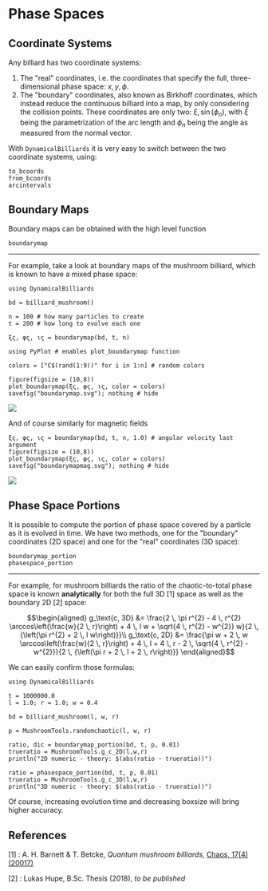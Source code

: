 # Phase Spaces

## Coordinate Systems
Any billiard has two coordinate systems:
1. The "real" coordinates, i.e. the coordinates that specify the full, three-dimensional phase space: $x, y, \phi$.
2. The "boundary" coordinates, also known as Birkhoff coordinates, which instead reduce the continuous billiard into a map, by only considering the collision points. These coordinates are only two: $\xi, \sin(\phi_n)$, with $\xi$ being the parametrization of the arc length and $\phi_n$ being the angle as measured from the normal vector.

With `DynamicalBilliards` it is very easy to switch between the two coordinate
systems, using:
```@docs
to_bcoords
from_bcoords
arcintervals
```

## Boundary Maps
Boundary maps can be obtained with the high level function
```@docs
boundarymap
```
---
For example, take a look at boundary maps of the mushroom billiard, which is known to have a mixed phase space:
```@example coords
using DynamicalBilliards

bd = billiard_mushroom()

n = 100 # how many particles to create
t = 200 # how long to evolve each one

ξς, φς, ις = boundarymap(bd, t, n)

using PyPlot # enables plot_boundarymap function

colors = ["C$(rand(1:9))" for i in 1:n] # random colors

figure(figsize = (10,8))
plot_boundarymap(ξς, φς, ις, color = colors)
savefig("boundarymap.svg"); nothing # hide
```
![](boundarymap.svg)

<!-- ![Boundary map](https://i.imgur.com/RO9UZa9.png) -->

And of course similarly for magnetic fields
```@example coords
ξς, φς, ις = boundarymap(bd, t, n, 1.0) # angular velocity last argument
figure(figsize = (10,8))
plot_boundarymap(ξς, φς, ις, color = colors)
savefig("boundarymapmag.svg"); nothing # hide
```
![](boundarymapmag.svg)

<!-- ![Boundary map with magnetic field](https://i.imgur.com/YoW1FVD.png) -->

## Phase Space Portions
It is possible to compute the portion of phase space covered by a particle as it
is evolved in time. We have two methods, one for the "boundary" coordinates (2D space)
and one for the "real" coordinates (3D space):
```@docs
boundarymap_portion
phasespace_portion
```

---

For example, for mushroom billiards the ratio of the chaotic-to-total phase space is known **analytically** for both the full 3D [1] space as well as the boundary 2D [2] space:

```math
\begin{aligned}
  g_\text{c, 3D} &= \frac{2 \, \pi r^{2} - 4 \, r^{2} \arccos\left(\frac{w}{2 \, r}\right) + 4 \, l w + \sqrt{4 \, r^{2} - w^{2}} w}{2 \, {\left(\pi r^{2} + 2 \, l w\right)}}\\
  g_\text{c, 2D} &= \frac{\pi w + 2 \, w \arccos\left(\frac{w}{2 \, r}\right) + 4 \, l + 4 \, r - 2 \, \sqrt{4 \, r^{2} - w^{2}}}{2 \, {\left(\pi r + 2 \, l + 2 \, r\right)}}
\end{aligned}
```

We can easily confirm those formulas:
```@example phasespace
using DynamicalBilliards

t = 1000000.0
l = 1.0; r = 1.0; w = 0.4

bd = billiard_mushroom(l, w, r)

p = MushroomTools.randomchaotic(l, w, r)

ratio, dic = boundarymap_portion(bd, t, p, 0.01)
trueratio = MushroomTools.g_c_2D(l,w,r)
println("2D numeric - theory: $(abs(ratio - trueratio))")

ratio = phasespace_portion(bd, t, p, 0.01)
trueratio = MushroomTools.g_c_3D(l,w,r)
println("3D numeric - theory: $(abs(ratio - trueratio))")
```
Of course, increasing evolution time and decreasing boxsize will bring higher accuracy.

## References

[1] : A. H. Barnett & T. Betcke, *Quantum mushroom billiards*, [Chaos, 17(4) (20017)](https://doi.org/10.1063/1.2816946)

[2] : Lukas Hupe, B.Sc. Thesis (2018), *to be published*
